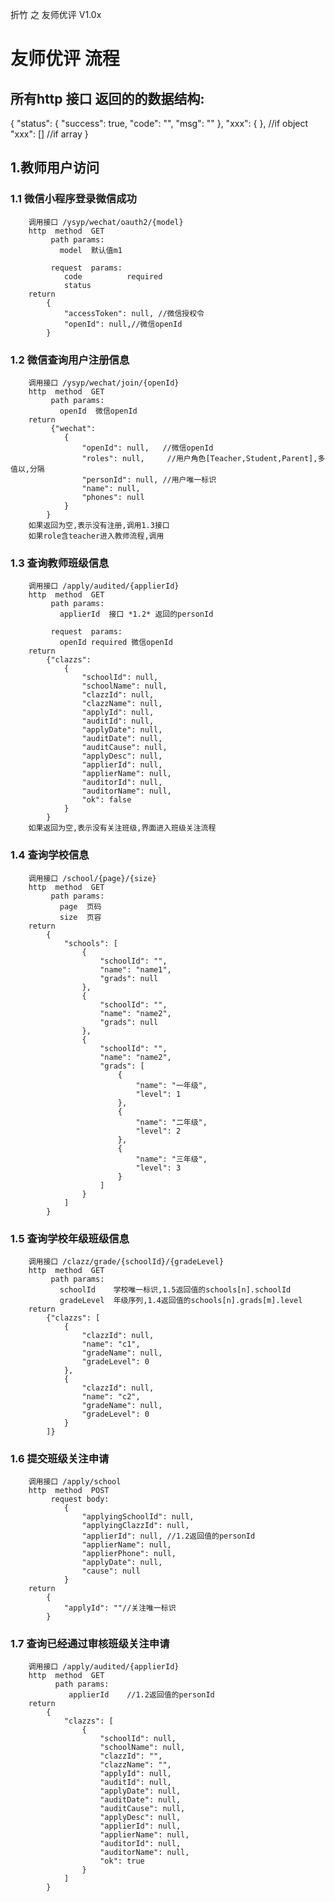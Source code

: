 折竹 之 友师优评 V1.0x

# 友师优评 流程

## 所有http 接口 返回的的数据结构:
{
    "status": {
        "success": true, 
        "code": "", 
        "msg": ""
    }, 
    "xxx": { }, //if object
    "xxx": []   //if array
}

##  1.教师用户访问
### 1.1 微信小程序登录微信成功
        调用接口 /ysyp/wechat/oauth2/{model}
        http  method  GET
             path params:
               model  默认值m1
                       
             request  params:
                code          required
                status  
        return 
            {
                "accessToken": null, //微信授权令
                "openId": null,//微信openId
            }
     
### 1.2 微信查询用户注册信息
        调用接口 /ysyp/wechat/join/{openId}
        http  method  GET  
             path params:
               openId  微信openId
        return 
             {"wechat":
                {
                    "openId": null,   //微信openId
                    "roles": null,     //用户角色[Teacher,Student,Parent],多值以,分隔
                    "personId": null, //用户唯一标识
                    "name": null, 
                    "phones": null
                }
            }
        如果返回为空,表示没有注册,调用1.3接口
        如果role含teacher进入教师流程,调用
        
### 1.3 查询教师班级信息
        调用接口 /apply/audited/{applierId}
        http  method  GET  
             path params:
               applierId  接口 *1.2* 返回的personId
                       
             request  params:
               openId required 微信openId
        return 
            {"clazzs":
                {
                    "schoolId": null, 
                    "schoolName": null, 
                    "clazzId": null, 
                    "clazzName": null, 
                    "applyId": null, 
                    "auditId": null, 
                    "applyDate": null, 
                    "auditDate": null, 
                    "auditCause": null, 
                    "applyDesc": null, 
                    "applierId": null, 
                    "applierName": null, 
                    "auditorId": null, 
                    "auditorName": null, 
                    "ok": false
                }
            }
        如果返回为空,表示没有关注班级,界面进入班级关注流程

### 1.4 查询学校信息
        调用接口 /school/{page}/{size}
        http  method  GET  
             path params:
               page  页码
               size  页容
        return 
            {
                "schools": [
                    {
                        "schoolId": "", 
                        "name": "name1", 
                        "grads": null
                    }, 
                    {
                        "schoolId": "", 
                        "name": "name2", 
                        "grads": null
                    }, 
                    {
                        "schoolId": "", 
                        "name": "name2", 
                        "grads": [
                            {
                                "name": "一年级", 
                                "level": 1
                            }, 
                            {
                                "name": "二年级", 
                                "level": 2
                            }, 
                            {
                                "name": "三年级", 
                                "level": 3
                            }
                        ]
                    }
                ]
            }  
            
### 1.5 查询学校年级班级信息
        调用接口 /clazz/grade/{schoolId}/{gradeLevel}
        http  method  GET  
             path params:
               schoolId    学校唯一标识,1.5返回值的schools[n].schoolId
               gradeLevel  年级序列,1.4返回值的schools[n].grads[m].level
        return   
            {"clazzs": [
                {
                    "clazzId": null, 
                    "name": "c1", 
                    "gradeName": null, 
                    "gradeLevel": 0
                }, 
                {
                    "clazzId": null, 
                    "name": "c2", 
                    "gradeName": null, 
                    "gradeLevel": 0
                }
            ]}     
            
### 1.6 提交班级关注申请
        调用接口 /apply/school
        http  method  POST  
             request body:
                {
                    "applyingSchoolId": null, 
                    "applyingClazzId": null, 
                    "applierId": null, //1.2返回值的personId
                    "applierName": null, 
                    "applierPhone": null, 
                    "applyDate": null, 
                    "cause": null
                }
        return   
            {
                "applyId": ""//关注唯一标识
            }
            
### 1.7 查询已经通过审核班级关注申请
        调用接口 /apply/audited/{applierId}
        http  method  GET  
              path params:
                 applierId    //1.2返回值的personId
        return   
            {
                "clazzs": [
                    {
                        "schoolId": null, 
                        "schoolName": null, 
                        "clazzId": "", 
                        "clazzName": "", 
                        "applyId": null, 
                        "auditId": null, 
                        "applyDate": null, 
                        "auditDate": null, 
                        "auditCause": null, 
                        "applyDesc": null, 
                        "applierId": null, 
                        "applierName": null, 
                        "auditorId": null, 
                        "auditorName": null, 
                        "ok": true
                    }
                ]
            }
                                      